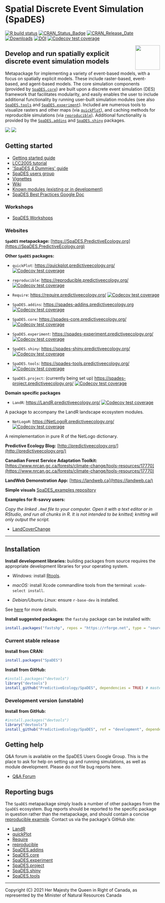# Spatial Discrete Event Simulation (SpaDES)

<!-- badges: start -->
[![R build status](https://github.com/PredictiveEcology/SpaDES/workflows/R-CMD-check/badge.svg)](https://github.com/PredictiveEcology/SpaDES/actions)
[![CRAN_Status_Badge](https://www.r-pkg.org/badges/version/SpaDES)](https://cran.r-project.org/package=SpaDES) [![CRAN_Release_Date](https://www.r-pkg.org/badges/ago/SpaDES)](https://cran.r-project.org/package=SpaDES)
[![Downloads](https://cranlogs.r-pkg.org/badges/grand-total/SpaDES)](https://cran.r-project.org/package=SpaDES)
[![DOI](https://zenodo.org/badge/17892/PredictiveEcology/SpaDES.svg)](https://zenodo.org/badge/latestdoi/17892/PredictiveEcology/SpaDES)
[![Codecov test coverage](https://codecov.io/gh/PredictiveEcology/SpaDES/branch/master/graph/badge.svg)](https://codecov.io/gh/PredictiveEcology/SpaDES?branch=master)
<!-- badges: end -->

<img align="right" width="80" pad="20" src="https://github.com/PredictiveEcology/SpaDES/raw/master/docs/images/SpaDES.png">

## Develop and run spatially explicit discrete event simulation models

Metapackage for implementing a variety of event-based models, with a focus on spatially explicit models.
These include raster-based, event-based, and agent-based models.
The core simulation components (provided by [`SpaDES.core`](https://spades-core.predictiveecology.org/)) are built upon a discrete event simulation (DES) framework that facilitates modularity, and easily enables the user to include additional functionality by running user-built simulation modules (see also [`SpaDES.tools`](https://spades-tools.predictiveecology.org/) and [`SpaDES.experiment`](https://spades-experiment.predictiveecology.org/)).
Included are numerous tools to visualize rasters and other maps (via [`quickPlot`](https://quickplot.predictiveecology.org/)), and caching methods for reproducible simulations (via [`reproducible`](https://reproducible.predictiveecology.org/)).
Additional functionality is provided by the [`SpaDES.addins`](https://spades-addins.predictiveecology.org/) and [`SpaDES.shiny`](https://spades-shiny.predictiveecology.org/) packages.

![](https://spades.predictiveecology.org/images/lcc05.png)
![](https://spades.predictiveecology.org/images/MapsSmall.gif)

## Getting started

- [Getting started guide](https://github.com/PredictiveEcology/SpaDES/wiki/Getting-Started-Guide)
- [LCC2005 tutorial](https://github.com/PredictiveEcology/SpaDES-modules/blob/master/modules/LCC2005/LCC2005.Rmd)
- ['SpaDES 4 Dummies' guide](https://github.com/CeresBarros/SpaDES4Dummies)
- [SpaDES users group](https://groups.google.com/d/forum/spades-users)
- [Vignettes](https://github.com/PredictiveEcology/SpaDES/wiki/Help-Vignettes)
- [Wiki](https://github.com/PredictiveEcology/SpaDES/wiki)
- [Known modules (existing or in development)](https://github.com/PredictiveEcology/SpaDES-modules/wiki/Current-modules-in-development)
- [SpaDES Best Practices Google Doc](https://docs.google.com/document/d/19QmQ5sErqbXF_mgv3M50SnRQJBciFvCV_LuJDsj0qKA/edit?usp=sharing)

### Workshops

- [SpaDES Workshops](https://spades-workshops.predictiveecology.org)

### Websites

**`SpaDES` metapackage:** [https://SpaDES.PredictiveEcology.org](https://SpaDES.PredictiveEcology.org)

**Other `SpaDES` packages:**

- `quickPlot`: https://quickplot.predictiveecology.org/ [![Codecov test coverage](https://codecov.io/gh/PredictiveEcology/quickPlot/branch/development/graph/badge.svg)](https://codecov.io/gh/PredictiveEcology/quickPlot?branch=development)

- `reproducible`: https://reproducible.predictiveecology.org/ [![Codecov test coverage](https://codecov.io/gh/PredictiveEcology/reproducible/branch/master/graph/badge.svg)](https://codecov.io/gh/PredictiveEcology/reproducible?branch=master)

- `Require`: https://require.predictiveecology.org/ [![Codecov test coverage](https://codecov.io/gh/PredictiveEcology/Require/branch/master/graph/badge.svg)](https://codecov.io/gh/PredictiveEcology/Require?branch=master)

- `SpaDES.addins`: https://spades-addins.predictiveecology.org [![Codecov test coverage](https://codecov.io/gh/PredictiveEcology/SpaDES.addins/branch/development/graph/badge.svg)](https://codecov.io/gh/PredictiveEcology/SpaDES.addins?branch=development)

- `SpaDES.core`: https://spades-core.predictiveecology.org/ [![Codecov test coverage](https://codecov.io/gh/PredictiveEcology/SpaDES.core/branch/master/graph/badge.svg)](https://codecov.io/gh/PredictiveEcology/SpaDES.core?branch=master)

- `SpaDES.experiment`: https://spades-experiment.predictiveecology.org/ [![Codecov test coverage](https://codecov.io/gh/PredictiveEcology/SpaDES.experiment/branch/development/graph/badge.svg)](https://codecov.io/gh/PredictiveEcology/SpaDES.experiment?branch=development)

- `SpaDES.shiny`: https://spades-shiny.predictiveecology.org/ [![Codecov test coverage](https://codecov.io/gh/PredictiveEcology/SpaDES.shiny/branch/development/graph/badge.svg)](https://codecov.io/gh/PredictiveEcology/SpaDES.shiny?branch=development)

- `SpaDES.tools`: https://spades-tools.predictiveecology.org/ [![Codecov test coverage](https://codecov.io/gh/PredictiveEcology/SpaDES.tools/branch/development/graph/badge.svg)](https://codecov.io/gh/PredictiveEcology/SpaDES.tools?branch=development)

- `SpaDES.project`: (currently being set up) https://spades-project.predictiveecology.org/ [![Codecov test coverage](https://codecov.io/gh/PredictiveEcology/SpaDES.project/branch/development/graph/badge.svg)](https://codecov.io/gh/PredictiveEcology/SpaDES.project?branch=development)

**Domain specific packages**

- `LandR`: https://LandR.predictiveecology.org/ [![Codecov test coverage](https://codecov.io/gh/PredictiveEcology/LandR/branch/development/graph/badge.svg)](https://codecov.io/gh/PredictiveEcology/LandR?branch=development)

A package to accompany the LandR landscape ecosystem modules.

- `NetLogoR`: https://NetLogoR.predictiveecology.org/ [![Codecov test coverage](https://codecov.io/gh/PredictiveEcology/NetLogoR/branch/development/graph/badge.svg)](https://codecov.io/gh/PredictiveEcology/NetLogoR?branch=development)

A reimplementation in pure R of the NetLogo dictionary.

**Predictive Ecology Blog:** [http://predictiveecology.org/](http://predictiveecology.org/)

**Canadian Forest Service Adaptation Toolkit:** [https://www.nrcan.gc.ca/forests/climate-change/tools-resources/17770](https://www.nrcan.gc.ca/forests/climate-change/tools-resources/17770)

**LandWeb Demonstration App:** [https://landweb.ca](https://landweb.ca/)

**Simple visuals**
[SpaDES_examples repository](https://predictiveecology.github.io/SpaDES_examples/docs/index.html)

**Examples for R-savvy users:**

*Copy the linked `.Rmd` file to your computer.*
*Open it with a text editor or in RStudio, and run all chunks in R.*
*It is not intended to be knitted; knitting will only output the script.*

- [LandCoverChange](https://raw.githubusercontent.com/PredictiveEcology/SpaDES-modules/master/modules/LCC2005/LCC2005.Rmd)

-----

## Installation

**Install development libraries:** building packages from source requires the appropriate development libraries for your operating system.
    
- *Windows:* install [Rtools](https://cran.r-project.org/bin/windows/Rtools/).

- *macOS:* install Xcode commandline tools from the terminal: `xcode-select install`. 
  
- *Debian/Ubuntu Linux:* ensure `r-base-dev` is installed.

See [here](https://support.rstudio.com/hc/en-us/articles/200486498-Package-Development-Prerequisites) for more details.

**Install suggested packages:** the `fastshp` package can be installed with:

```r
install.packages("fastshp", repos = "https://rforge.net", type = "source")
```

### Current stable release

**Install from CRAN:**

```r
install.packages("SpaDES")
```

**Install from GitHub:**
    
```r
#install.packages("devtools")
library("devtools")
install_github("PredictiveEcology/SpaDES", dependencies = TRUE) # master
```

### Development version (unstable)

**Install from GitHub:**

```r
#install.packages("devtools")
library("devtools")
install_github("PredictiveEcology/SpaDES", ref = "development", dependencies = TRUE)
```

## Getting help

Q&A forum is available on the SpaDES Users Google Group.
This is the place to ask for help on setting up and running simulations, as well as module development.
Please do not file bug reports here.

- [Q&A Forum](https://groups.google.com/forum/#!forum/spades-users)

## Reporting bugs

The `SpaDES` metapackage simply loads a number of other packages from the `SpaDES` ecosystem.
Bug reports should be reported to the specific package in question rather than the metapackage, and should contain a concise [reproducible example](https://stackoverflow.com/q/5963269/1380598).
Contact us via the package's GitHub site:

- [LandR](https://github.com/PredictiveEcology/LandR/issues) 
- [quickPlot](https://github.com/PredictiveEcology/quickPlot/issues) 
- [Require](https://github.com/PredictiveEcology/Require/issues) 
- [reproducible](https://github.com/PredictiveEcology/reproducible/issues) 
- [SpaDES.addins](https://github.com/PredictiveEcology/SpaDES.addins/issues) 
- [SpaDES.core](https://github.com/PredictiveEcology/SpaDES.core/issues) 
- [SpaDES.experiment](https://github.com/PredictiveEcology/SpaDES.experiment/issues) 
- [SpaDES.project](https://github.com/PredictiveEcology/SpaDES.project/issues) 
- [SpaDES.shiny](https://github.com/PredictiveEcology/SpaDES.shiny/issues) 
- [SpaDES.tools](https://github.com/PredictiveEcology/SpaDES.tools/issues) 

-----

Copyright (C) 2021 Her Majesty the Queen in Right of Canada, as represented by the Minister of Natural Resources Canada
